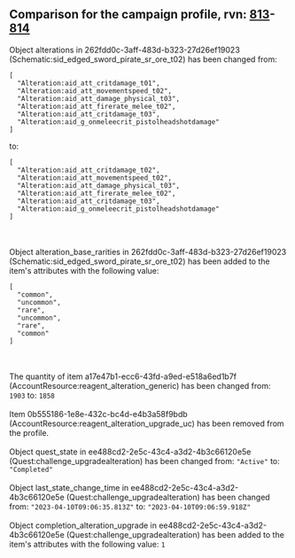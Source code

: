 ## Comparison for the campaign profile, rvn: [813](https://github.com/PRO100KatYT/FortniteProfileRevisions/tree/main/profiles/campaign/813%20campaign.json)-[814](https://github.com/PRO100KatYT/FortniteProfileRevisions/tree/main/profiles/campaign/814%20campaign.json)

Object alterations in 262fdd0c-3aff-483d-b323-27d26ef19023 (Schematic:sid_edged_sword_pirate_sr_ore_t02) has been changed from:

```
[
  "Alteration:aid_att_critdamage_t01",
  "Alteration:aid_att_movementspeed_t02",
  "Alteration:aid_att_damage_physical_t03",
  "Alteration:aid_att_firerate_melee_t02",
  "Alteration:aid_att_critdamage_t03",
  "Alteration:aid_g_onmeleecrit_pistolheadshotdamage"
]
```

to:

```
[
  "Alteration:aid_att_critdamage_t02",
  "Alteration:aid_att_movementspeed_t02",
  "Alteration:aid_att_damage_physical_t03",
  "Alteration:aid_att_firerate_melee_t02",
  "Alteration:aid_att_critdamage_t03",
  "Alteration:aid_g_onmeleecrit_pistolheadshotdamage"
]
```

<br><br>
Object alteration_base_rarities in 262fdd0c-3aff-483d-b323-27d26ef19023 (Schematic:sid_edged_sword_pirate_sr_ore_t02) has been added to the item's attributes with the following value:

```
[
  "common",
  "uncommon",
  "rare",
  "uncommon",
  "rare",
  "common"
]
```

<br><br>
The quantity of item a17e47b1-ecc6-43fd-a9ed-e518a6ed1b7f (AccountResource:reagent_alteration_generic) has been changed from: `1903` to: `1858`
<br><br>
Item 0b555186-1e8e-432c-bc4d-e4b3a58f9bdb (AccountResource:reagent_alteration_upgrade_uc) has been removed from the profile.
<br><br>
Object quest_state in ee488cd2-2e5c-43c4-a3d2-4b3c66120e5e (Quest:challenge_upgradealteration) has been changed from: `"Active"` to: `"Completed"`
<br><br>
Object last_state_change_time in ee488cd2-2e5c-43c4-a3d2-4b3c66120e5e (Quest:challenge_upgradealteration) has been changed from: `"2023-04-10T09:06:35.813Z"` to: `"2023-04-10T09:06:59.918Z"`
<br><br>
Object completion_alteration_upgrade in ee488cd2-2e5c-43c4-a3d2-4b3c66120e5e (Quest:challenge_upgradealteration) has been added to the item's attributes with the following value: `1`
<br><br>
